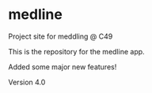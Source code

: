 # medline
Project site for meddling @ C49

This is the repository for the medline app.

Added some major new features!

Version 4.0
